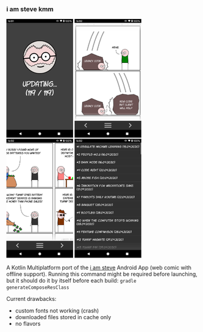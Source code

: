 ### i am steve kmm
<img src="web/screenshot_1.png" alt="screenshot 1" width="175" />&nbsp;<img src="web/screenshot_2.png" alt="screenshot 2" width="175" />&nbsp;<img src="web/screenshot_3.png" alt="screenshot 3" width="175" />&nbsp;<img src="web/screenshot_4.png" alt="screenshot 4" width="175" />

A Kotlin Multiplatform port of the [i am steve](https://github.com/KamilSucharski/i_am_steve_android) Android App (web comic with offline support).
Running this command might be required before launching, but it should do it by itself before each build: `gradle generateComposeResClass`

Current drawbacks:
  - custom fonts not working (crash)
  - downloaded files stored in cache only
  - no flavors